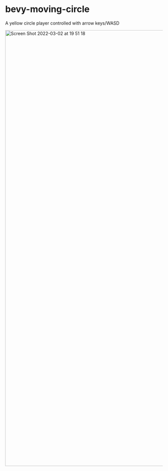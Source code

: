 # bevy-moving-circle
A yellow circle player controlled with arrow keys/WASD

<img width="1392" alt="Screen Shot 2022-03-02 at 19 51 18" src="https://user-images.githubusercontent.com/61964090/156356580-6790c24e-8311-4f46-9851-0e8d8510e1a3.png">
